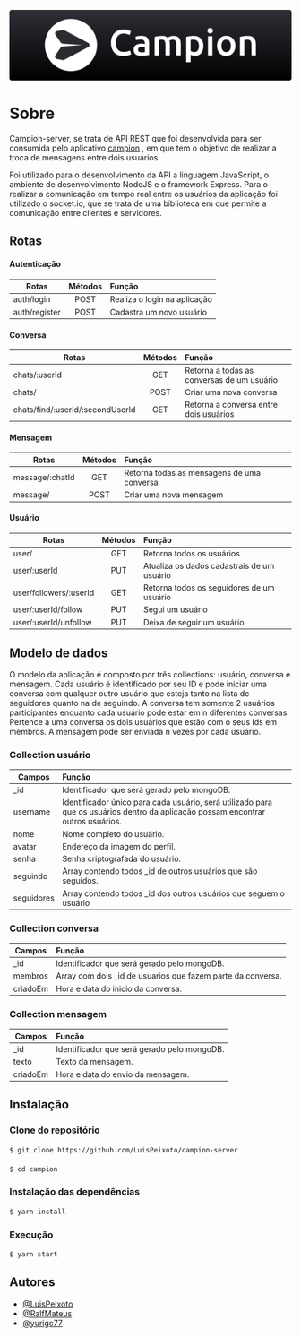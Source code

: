 
![Logo](logo.png)


# Sobre

Campion-server, se trata de API REST que foi desenvolvida para ser consumida pelo aplicativo [campion](https://github.com/LuisPeixoto/campion)
, em que tem o objetivo de realizar a troca de mensagens entre dois usuários.

Foi utilizado para o desenvolvimento da API a linguagem JavaScript, o ambiente de desenvolvimento NodeJS e o framework Express. Para o realizar a comunicação em tempo real entre os usuários da aplicação foi utilizado o socket.io, que se trata de uma biblioteca em que permite a comunicação entre clientes e servidores.


## Rotas

#### Autenticação

| Rotas   |   Métodos      |  Função |
|----------|:-------------:|:------|
| auth/login|  POST | Realiza o login na aplicação |
| auth/register |    POST  | Cadastra um novo usuário |

#### Conversa

| Rotas   |   Métodos      |  Função |
|----------|:-------------:|:------|
| chats/:userId| GET | Retorna a todas as conversas de um usuário |
| chats/ | POST  | Criar uma nova conversa |
| chats/find/:userId/:secondUserId |  GET  | Retorna a conversa entre dois usuários |


#### Mensagem

| Rotas   |   Métodos      |  Função |
|----------|:-------------:|:------|
| message/:chatId|  GET | Retorna todas as mensagens de uma conversa |
| message/|    POST  | Criar uma nova mensagem |

#### Usuário

| Rotas   |   Métodos      |  Função |
|----------|:-------------:|:------|
| user/|  GET | Retorna todos os usuários |
| user/:userId | PUT | Atualiza os dados cadastrais de um usuário |
| user/followers/:userId|  GET | Retorna todos os seguidores de um usuário |
| user/:userId/follow | PUT | Segui um usuário |
| user/:userId/unfollow | PUT | Deixa de seguir um usuário |

## Modelo de dados

O modelo da aplicação é composto por três collections: usuário, conversa e mensagem. Cada usuário é identificado por seu ID e pode iniciar uma conversa com qualquer outro usuário que esteja tanto na lista de seguidores quanto na de seguindo. A conversa tem somente 2 usuários participantes enquanto cada usuário pode estar em n diferentes conversas. Pertence a uma conversa os dois usuários que estão com o seus Ids em membros. A mensagem pode ser enviada n vezes por cada usuário.

### Collection usuário

| Campos   |   Função      |
|----------|:-------------|
| _id| Identificador que será gerado pelo mongoDB. |
| username | Identificador único para cada usuário, será utilizado para que os usuários dentro da aplicação possam encontrar outros usuários.  |
| nome |  Nome completo do usuário.
| avatar |  Endereço da imagem do perfil.
| senha |  Senha criptografada do usuário.
| seguindo |  Array contendo todos _id de outros usuários que são seguidos.
| seguidores |  Array contendo todos _id dos outros usuários que seguem o usuário

### Collection conversa

| Campos   |   Função      |
|----------|:-------------|
| _id| Identificador que será gerado pelo mongoDB. |
| membros | Array com dois _id de usuarios que fazem parte da conversa.  |
| criadoEm |  Hora e data do inicio da conversa.

### Collection mensagem

| Campos   |   Função      |
|----------|:-------------|
| _id| Identificador que será gerado pelo mongoDB. |
| texto | Texto da mensagem.  |
| criadoEm |  Hora e data do envio da mensagem.


## Instalação

### Clone do repositório

```bash
$ git clone https://github.com/LuisPeixoto/campion-server

$ cd campion
```

### Instalação das dependências

```bash
$ yarn install
```

### Execução

```bash
$ yarn start
```

## Autores

- [@LuisPeixoto](https://github.com/LuisPeixoto)
- [@RalfMateus](https://github.com/RalfMateus)
- [@yurigc77](https://github.com/yurigc77)
